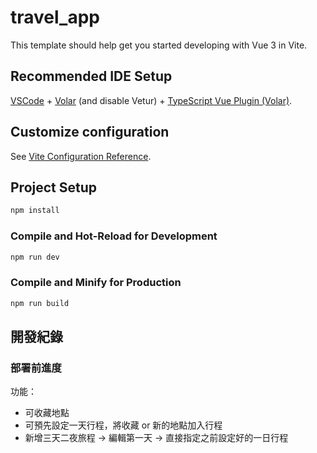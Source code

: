 # travel_app

This template should help get you started developing with Vue 3 in Vite.

## Recommended IDE Setup

[VSCode](https://code.visualstudio.com/) + [Volar](https://marketplace.visualstudio.com/items?itemName=johnsoncodehk.volar) (and disable Vetur) + [TypeScript Vue Plugin (Volar)](https://marketplace.visualstudio.com/items?itemName=johnsoncodehk.vscode-typescript-vue-plugin).

## Customize configuration

See [Vite Configuration Reference](https://vitejs.dev/config/).

## Project Setup

```sh
npm install
```

### Compile and Hot-Reload for Development

```sh
npm run dev
```

### Compile and Minify for Production

```sh
npm run build
```

## 開發紀錄
### 部署前進度
功能：
- 可收藏地點
- 可預先設定一天行程，將收藏 or 新的地點加入行程
- 新增三天二夜旅程 → 編輯第一天 → 直接指定之前設定好的一日行程